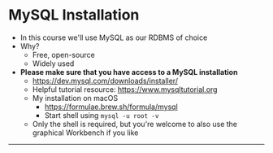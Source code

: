 # MySQL Installation

- In this course we'll use MySQL as our RDBMS of choice
- Why?
  - Free, open-source
  - Widely used
- **Please make sure that you have access to a MySQL installation**
  - https://dev.mysql.com/downloads/installer/
  - Helpful tutorial resource: https://www.mysqltutorial.org
  - My installation on macOS
    - https://formulae.brew.sh/formula/mysql
    - Start shell using ```mysql -u root -v```
  - Only the shell is required, but you're welcome to also use the graphical Workbench if you like

---